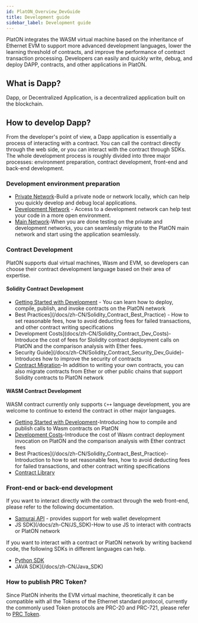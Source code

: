 ```yaml
---
id: PlatON_Overview_DevGuide
title: Development guide
sidebar_label: Development guide
---
```




PlatON integrates the WASM virtual machine based on the inheritance of Ethernet EVM to support more advanced development languages, lower the learning threshold of contracts, and improve the performance of contract transaction processing. Developers can easily and quickly write, debug, and deploy DAPP, contracts, and other applications in PlatON.

## What is Dapp?

Dapp, or Decentralized Application, is a decentralized application built on the blockchain.

## How to develop Dapp?

From the developer's point of view, a Dapp application is essentially a process of interacting with a contract. You can call the contract directly through the web side, or you can interact with the contract through SDKs. The whole development process is roughly divided into three major processes: environment preparation, contract development, front-end and back-end development.

### Development environment preparation

- [Private Network](/docs/zh-CN/Build_Private_Chain)-Build a private node or network locally, which can help you quickly develop and debug local applications.
- [Development Network](/docs/zh-CN/Join_Dev_Network) - Access to a development network can help test your code in a more open environment.
- [Main Network]()-When you are done testing on the private and development networks, you can seamlessly migrate to the PlatON main network and start using the application seamlessly.

### Contract Development

PlatON supports dual virtual machines, Wasm and EVM, so developers can choose their contract development language based on their area of expertise.

#### Solidity Contract Development

 - [Getting Started with Development](/docs/zh-CN/Solidity_Dev_Manual) - You can learn how to deploy, compile, publish, and invoke contracts on the PlatON network
- Best Practices](/docs/zh-CN/Solidity_Contract_Best_Practice) - How to set reasonable fees, how to avoid deducting fees for failed transactions, and other contract writing specifications
- Development Costs](docs/zh-CN/Solidity_Contract_Dev_Costs)-Introduce the cost of fees for Slolidity contract deployment calls on PlatON and the comparison analysis with Ether fees.
- Security Guide](/docs/zh-CN/Solidity_Contract_Security_Dev_Guide)-Introduces how to improve the security of contracts
- [Contract Migration](/docs/zh-CN/Solidity_Contract_Migrate)-In addition to writing your own contracts, you can also migrate contracts from Ether or other public chains that support Solidity contracts to PlatON network

#### WASM Contract Development
WASM contract currently only supports `C++` language development, you are welcome to continue to extend the contract in other major languages.

- [Getting Started with Development](/docs/zh-CN/Solidity_Dev_Manual)-Introducing how to compile and publish calls to Wasm contracts on PlatON 
- [Development Costs](/docs/zh-CN/Solidity_Contract_Dev_Costs)-Introduce the cost of Wasm contract deployment invocation on PlatON and the comparison analysis with Ether contract fees
- Best Practices](/docs/zh-CN/Solidity_Contract_Best_Practice)-Introduction to how to set reasonable fees, how to avoid deducting fees for failed transactions, and other contract writing specifications
- [Contract Library](/docs/zh-CN/Wasm_Contract_API)


### Front-end or back-end development

If you want to interact directly with the contract through the web front-end, please refer to the following documentation.
- [Samurai API](/docs/zh-CN/Samurai_API) - provides support for web wallet development
- JS SDK](/docs/zh-CN/JS_SDK)-How to use JS to interact with contracts or PlatON network

If you want to interact with a contract or PlatON network by writing backend code, the following SDKs in different languages can help.
- [Python SDK](/docs/zh-CN/Python_SDK)
- JAVA SDK](/docs/zh-CN/Java_SDK)


### How to publish PRC Token?

Since PlatON inherits the EVM virtual machine, theoretically it can be compatible with all the Tokens of the Ethernet standard protocol, currently the commonly used Token protocols are PRC-20 and PRC-721, please refer to [PRC Token](/docs/zh-CN/PRC_Token).

